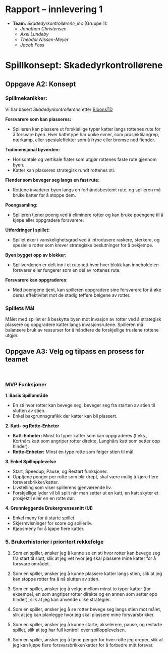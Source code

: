 # Rapport – innlevering 1
* **Team:** *Skadedyrkontrollørene_inc* (Gruppe 1): 
    * *Jonathan Christensen*
    * *Axel Lundeby*
    * *Theodor Nissen-Meyer*
    * *Jacob Foss*

# Spillkonsept: Skadedyrkontrollørene

## **Oppgave A2: Konsept**
### Spillmekanikker:

Vi har basert *Skadedyrkontrollørene* etter [BloonsTD](https://no.wikipedia.org/wiki/Bloons_Tower_Defense) 

  
**Forsvarere som kan plasseres:**  
  - Spilleren kan plassere ut forskjellige typer katter langs rottenes rute for å forsvare byen. Hver kattetype har unike evner, som prosjektilangrep, nærkamp, eller spesialeffekter som å fryse eller bremse ned fiender.

**Todimensjonal byverden:**
  - Horisontale og vertikale flater som utgjør rottenes faste rute gjennom byen. 
  - Katter kan plasseres strategisk rundt rottenes sti.

**Fiender som beveger seg langs en fast rute:** 
  - Rottene invaderer byen langs en forhåndsbestemt rute, og spilleren må bruke katter for å stoppe dem.

**Poengsamling:** 
  - Spilleren tjener poeng ved å eliminere rotter og kan bruke poengene til å kjøpe eller oppgradere forsvarere.

**Utfordringer i spillet:** 
  - Spillet øker i vanskelighetsgrad ved å introdusere raskere, sterkere, og spesielle rotter som krever strategiske beslutninger for å bekjempe.

**Byen bygget opp av blokker:** 
  - Spillverdenen er delt inn i et rutenett hvor hver blokk kan inneholde en forsvarer eller fungerer som en del av rottenes rute. 

**Forsvarere kan oppgraderes:** 
  - Med poengene tjent, kan spilleren oppgradere sine forsvarere for å øke deres effektivitet mot de stadig tøffere bølgene av rotter.

### Spillets Mål

Målet med spillet er å beskytte byen mot invasjon av rotter ved å strategisk plassere og oppgradere katter langs invasjonsrutene. Spilleren må balansere bruk av ressurser for å  håndtere de forskjellige truslene rottene utgjør.



## **Oppgave A3: Velg og tilpass en prosess for teamet**
<br>

### MVP Funksjoner

**1. Basis Spillområde**
- En sti hvor rotter kan bevege seg, beveger seg fra starten av stien til slutten av stien.
- Enkel bakgrunnsgrafikk der katter kan bli plassert.

**2. Katt- og Rotte-Enheter**
- **Katt-Enheter:** Minst to typer katter som kan oppgraderes (f.eks., Korthårs katt som angriper rotter direkte, Langhårs katt som setter opp hinder).
- **Rotte-Enheter:** Minst én type rotte som følger stien til mål.

**3. Enkel Spillopplevelse**
- Start, Speedup, Pause, og Restart funksjoner.
- Opptjene penger per rotte som blir drept, skal være mulig å kjøre flere forsvarsbrikker/katter.
- Livstelling som viser spillerens gjenværende liv.
- Forskjellige lyder vil bli spilt når man setter ut en katt, en katt skyter et prosjektil eller en en rotte dør. 

**4. Grunnleggende Brukergrensesnitt (UI)**
- Enkel meny for å starte spillet.
- Skjermvisninger for score og spillerliv.
- Kjøpsmeny for å kjøpe flere katter.

### **5. Brukerhistorier i prioritert rekkefølge**
1. Som en spiller, ønsker jeg å kunne se en sti hvor rotter kan bevege seg fra start til slutt, slik at jeg vet hvor jeg skal plassere mine katter for å forsvare området.

2. Som en spiller, ønsker jeg å kunne plassere katter langs stien, slik at jeg kan stoppe rotter fra å nå slutten av stien.

3. Som en spiller, ønsker jeg å velge mellom minst to typer katter (for eksempel, en som angriper rotter direkte og en annen som setter opp hinder), slik at jeg kan anvende ulike strategier.

4. Som en spiller, ønsker jeg å se rotter bevege seg langs stien mot målet, slik at jeg kan planlegge hvor jeg skal plassere mine forsvarsbrikker.

5. Som en spiller, ønsker jeg å kunne starte, akselerere, pause, og restarte spillet, slik at jeg har full kontroll over spillopplevelsen.

6. Som en spiller, ønsker jeg å tjene penger for hver rotte jeg dreper, slik at jeg kan kjøpe flere forsvarsbrikker/katter for å forbedre mitt forsvar.